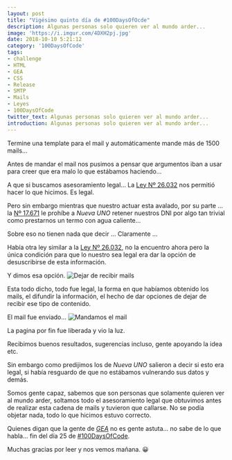 ```yaml
---
layout: post
title: "Vigésimo quinto día de #100DaysOfOcde"
description: Algunas personas solo quieren ver al mundo arder...
image: 'https://i.imgur.com/4DXH2pj.jpg'
date: 2018-10-10 5:21:12
category: '100DaysOfCode'
tags:
- challenge
- HTML
- GEA
- CSS
- Release
- SMTP
- Mails
- Leyes
- 100DaysOfCode
twitter_text: Algunas personas solo quieren ver al mundo arder...
introduction: Algunas personas solo quieren ver al mundo arder...
---
```


Termine una template para el mail y automáticamente mande más de 1500 mails...

Antes de mandar el mail nos pusimos a pensar que argumentos iban a usar para creer que era malo lo que estábamos haciendo...

A que si buscamos asesoramiento legal... La [Ley Nº  26.032](http://servicios.infoleg.gob.ar/infolegInternet/anexos/105000-109999/107145/norma.htm) nos permitió hacer lo que hicimos. Es legal.

Pero sin embargo mientras que nuestro actuar esta avalado, por su parte ... la [Nº 17.671](http://servicios.infoleg.gob.ar/infolegInternet/anexos/25000-29999/28130/texact.htm) le prohíbe a *Nueva UNO* retener nuestros DNI por algo tan trivial como prestarnos un termo con agua caliente...

Sobre eso no tienen nada que decir ... Claramente ...

Había otra ley similar a la [Ley Nº  26.032](http://servicios.infoleg.gob.ar/infolegInternet/anexos/105000-109999/107145/norma.htm), no la encuentro ahora pero la única condición para que lo nuestro sea legal era dar la opción de desuscribirse de esta información.

Y dimos esa opción.
![Dejar de recibir mails](https://i.imgur.com/DEDEqi0.png?2)

Esta todo dicho, todo fue legal, la forma en que habíamos obtenido los mails, el difundir la información, el hecho de dar opciones de dejar de recibir ese tipo de contenido.

El mail fue enviado...
![Mandamos el mail](https://i.imgur.com/U45iP4t.jpg)

La pagina por fin fue liberada y vio la luz.

Recibimos buenos resultados, sugerencias incluso, gente apoyando la idea etc.

Sin embargo como predijimos los de *Nueva UNO* salieron a decir si esto era legal, si había resguardo de que no estábamos vulnerando sus datos y demás.

Somos gente capaz, sabemos que son personas que solamente quieren ver al mundo arder, soltamos todo el asesoramiento legal que obtuvimos antes de realizar esta cadena de mails y tuvieron que callarse. No se podía objetar nada, todo lo que hicimos estuvo correcto.

Quienes digan que la gente de *[GEA](https://geauno.com)* no es gente astuta... no sabe de lo que habla... fin del día 25 de [#100DaysOfCode](twitter.com/search?q=%23100DaysOfCode).

Muchas gracias por leer y nos vemos mañana. :grinning:
